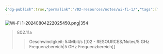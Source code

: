 ```yaml
---
{"dg-publish":true,"permalink":"/02-resources/notes/wi-fi-1/","tags":["netzwerk/wifi"],"noteIcon":""}
---
```


![Wi-Fi 1-20240804222025450.png|354](/img/user/02%20-%20RESOURCES/Files/Wi-Fi%201-20240804222025450.png)
>802.11a
>>Geschwindigkeit: 54Mbit/s
>>[[02 - RESOURCES/Notes/5 GHz Frequenzbereich\|5 GHz Frequenzbereich]] 